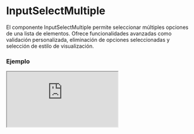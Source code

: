 # InputSelectMultiple

El componente InputSelectMultiple permite seleccionar múltiples opciones de una lista de elementos. Ofrece funcionalidades avanzadas como validación personalizada, eliminación de opciones seleccionadas y selección de estilo de visualización.

 

### Ejemplo

<iframe minHeightIframe="30dvh" src="https://fenextjs-component-storybook.vercel.app/iframe.html?args=&id=input-inputselectmultiple--index&viewMode=story" />

### Importación

Para importar el componente InputSelectMultiple, se puede hacer desde fenextjs

```tsx copy
import { InputSelectMultiple } from "fenextjs";
```

### Parámetros

| Parámetro | Tipo | Requerido | Default | Descripcion |
| --------- | ---- | --------- | ------- | ----------- |
| classNameSelectMultiple | string | no | "" | Clase CSS personalizada para el componente `select-multiple`. |
| classNameSelectMultipleList | string | no | "" | Clase CSS personalizada para la lista de opciones. |
| defaultValue | InputSelectItemOptionBaseProps\<T\>[] | no | [] | Opciones predeterminadas seleccionadas al iniciar el componente. |
| value | InputSelectItemOptionBaseProps\<T\>[] | no |  | Opciones seleccionadas actualmente. |
| onChange | (v?: InputSelectItemOptionBaseProps\<T\>[]) =\> void | no |  | Función que se ejecuta cuando el valor seleccionado cambia. |
| onChangeData | (v?: T[]) =\> void | no |  | Función que se ejecuta cuando los datos seleccionados cambian. |
| onChangeValidate | (e: InputSelectItemOptionBaseProps\<T\>[]) =\> Promise\<any\> \| any | no |  | Función de validación personalizada que se ejecuta cuando el valor cambia. |
| iconDelete | ReactNode | no | \<Trash /\> | Icono personalizado para eliminar una opción seleccionada. |
| typeSelectMultipleStyle | 'normal' \| 'checkbox' | no | 'normal' | Define el estilo del select múltiple. Puede ser `normal` o con casillas de verificación (`checkbox`). |
| CustomOptionsSelected | typeof InputSelectOption\<T\> | no |  | Componente personalizado para renderizar las opciones seleccionadas. |
| validatorData | FenextjsValidatorClass\<T[]\> | no |  | Instancia de `FenextjsValidatorClass` para validar los datos seleccionados. |

### Storybook

Para ver el storybook del componente lo puede hacer con este [link](https://fenextjs-component-storybook.vercel.app/?path=/story/input-inputselectmultiple--index)

### Usos

- Uso básico de InputSelectMultiple

```tsx copy

<InputSelectMultiple
    defaultValue={[{ label: "Option 1", value: 1 }, { label: "Option 2", value: 2 }]}
    onChange={(selected) => console.log(selected)}
/>
```

- InputSelectMultiple con validación personalizada

```tsx copy

<InputSelectMultiple
    onChangeValidate={async (selected) => {
        if (selected.length > 5) {
            throw new Error("No puedes seleccionar más de 5 opciones.");
        }
    }}
    onChangeData={(data) => console.log("Datos seleccionados:", data)}
/>
```


